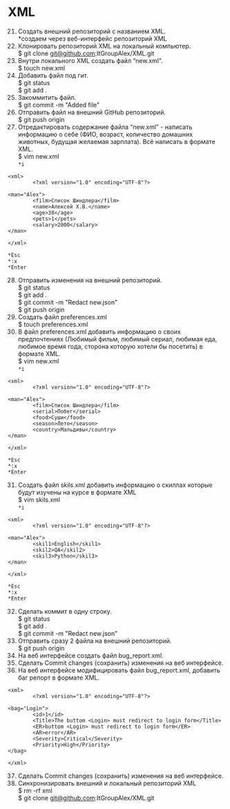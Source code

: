 # XML

 21. Создать внешний репозиторий c названием XML.  
	*создаем через веб-интерфейс репозиторий XML  
 22. Клонировать репозиторий XML на локальный компьютер.  
	$ git clone git@github.com:ItGroupAlex/XML.git  
 23. Внутри локального XML создать файл “new.xml”.  
	$ touch new.xml  
 24. Добавить файл под гит.  
	$ git status  
	$ git add .  
 25. Закоммитить файл.  
	$ git commit -m "Added file"  
 26. Отправить файл на внешний GitHub репозиторий.  
	$ git push origin  
 27. Отредактировать содержание файла “new.xml” - написать информацию о себе (ФИО, возраст, количество домашних животных, будущая желаемая зарплата). Всё написать в формате XML.  
	$ vim new.xml  
	`*i`
```
<xml>  
        <?xml version="1.0" encoding="UTF-8"?>  

<man="Alex">  
        <film>Список Шиндлера</film>  
        <name>Алексей Х.В.</name>  
        <age>38</age>  
        <pets>1</pets>  
        <salary>2000</salary>  
</man>  

</xml>  
```
	*Esc  
	*:x  
	*Enter    
 28. Отправить изменения на внешний репозиторий.  
	$ git status  
	$ git add .  
	$ git commit -m "Redact new.json"  
	$ git push origin  
 29. Создать файл preferences.xml  
	$ touch preferences.xml  
 30. В файл preferences.xml добавить информацию о своих предпочтениях (Любимый фильм, любимый сериал, любимая еда, любимое время года, сторона которую хотели бы посетить) в формате XML.  
	$ vim new.xml  
	`*i`  
```
<xml>  
        <?xml version="1.0" encoding="UTF-8"?>  

<man="Alex">  
        <film>Список Шиндлера</film>  
        <serial>Побег</serial>  
        <food>Суши</food>  
        <season>Лето</season>  
        <country>Мальдивы</country>  
</man>  

</xml> 
```
	*Esc  
	*:x  
	*Enter  
 31. Создать файл skils.xml добавить информацию о скиллах которые будут изучены на курсе в формате XML  
	$ vim skils.xml  
	`*i`  
```
<xml>  
        <?xml version="1.0" encoding="UTF-8"?>  

<man="Alex">  
        <skil1>English</skil1>  
        <skil2>QA</skil2>  
        <skil3>Python</skil3>  
</man>  

</xml>
```
	*Esc  
	*:x  
	*Enter  
 32. Сделать коммит в одну строку.  
	$ git status  
	$ git add .  
	$ git commit -m "Redact new.json"  
 33. Отправить сразу 2 файла на внешний репозиторий.  
	$ git push origin  
 34. На веб интерфейсе создать файл bug_report.xml.  
 35. Сделать Commit changes (сохранить) изменения на веб интерфейсе.  
 36. На веб интерфейсе модифицировать файл bug_report.xml, добавить баг репорт в формате XML.  
```
<xml>  
        <?xml version="1.0" encoding="UTF-8"?>  

<bag="Login">  
        <id>1</id>  
        <Title>The buttom <Login> must redirect to login form</Title>  
        <ER>buttom <Login> must redirect to login form</ER>  
        <AR>error</AR>  
        <Severity>Critical</Severity>  
        <Priority>High</Priority>  
</bag>  

</xml>  
```
 37. Сделать Commit changes (сохранить) изменения на веб интерфейсе.  
 38. Синхронизировать внешний и локальный репозиторий XML  
	$ rm -rf xml  
	$ git clone git@github.com:ItGroupAlex/XML.git  
